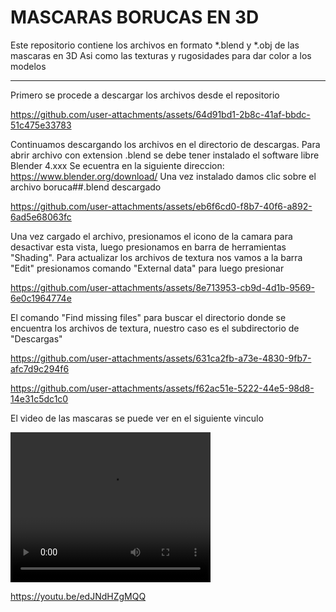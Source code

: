 # MASCARAS BORUCAS EN 3D

Este repositorio contiene los archivos en formato *.blend y *.obj de las mascaras en 3D
Asi como las texturas y rugosidades para dar color a los modelos

---
Primero se procede a descargar los archivos desde el repositorio

https://github.com/user-attachments/assets/64d91bd1-2b8c-41af-bbdc-51c475e33783

Continuamos descargando los archivos en el directorio de descargas.
Para abrir archivo con extension .blend se debe tener instalado el software libre Blender 4.xxx
Se ecuentra en la siguiente direccion:
https://www.blender.org/download/
Una vez instalado damos clic sobre el archivo boruca##.blend descargado 


https://github.com/user-attachments/assets/eb6f6cd0-f8b7-40f6-a892-6ad5e68063fc

Una vez cargado el archivo, presionamos el icono de la camara para desactivar esta vista,
luego presionamos en barra de herramientas "Shading".  Para actualizar los archivos de textura
nos vamos a la barra "Edit" presionamos comando "External data" para luego presionar 

https://github.com/user-attachments/assets/8e713953-cb9d-4d1b-9569-6e0c1964774e

El comando "Find missing files" para buscar el directorio donde se encuentra los archivos de textura, 
nuestro caso es el subdirectorio de "Descargas"


https://github.com/user-attachments/assets/631ca2fb-a73e-4830-9fb7-afc7d9c294f6



https://github.com/user-attachments/assets/f62ac51e-5222-44e5-98d8-14e31c5dc1c0

El video de las mascaras se puede ver en el siguiente vinculo

<video src="[(https://youtu.be/edJNdHZgMQQ)]" width="320" height="240" controls></video>


https://youtu.be/edJNdHZgMQQ
